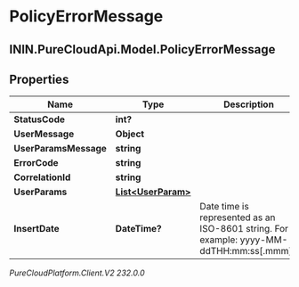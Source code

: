 # PolicyErrorMessage

## ININ.PureCloudApi.Model.PolicyErrorMessage

## Properties

|Name | Type | Description | Notes|
|------------ | ------------- | ------------- | -------------|
| **StatusCode** | **int?** |  | [optional] |
| **UserMessage** | **Object** |  | [optional] |
| **UserParamsMessage** | **string** |  | [optional] |
| **ErrorCode** | **string** |  | [optional] |
| **CorrelationId** | **string** |  | [optional] |
| **UserParams** | [**List&lt;UserParam&gt;**](UserParam) |  | [optional] |
| **InsertDate** | **DateTime?** | Date time is represented as an ISO-8601 string. For example: yyyy-MM-ddTHH:mm:ss[.mmm]Z | [optional] |



_PureCloudPlatform.Client.V2 232.0.0_
